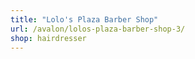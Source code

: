 ```yaml
---
title: "Lolo's Plaza Barber Shop"
url: /avalon/lolos-plaza-barber-shop-3/
shop: hairdresser
---
```


